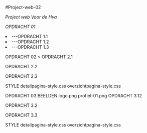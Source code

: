 #Project-web-02

*Project web Voor de Hva*



*OPDRACHT 01*
<li>---OPDRACHT 1.1 </li>
<li>---OPDRACHT 1.2 </li>
<li>---OPDRACHT 1.3 </li>

OPDRACHT 02 <
  OPDRACHT 2.1
    
  OPDRACHT 2.2
    
  OPDRACHT 2.3
    
  STYLE
    detailpagina-style.css
    overzichtpagina-style.css
    
    
OPDRACHT 03
  BEELDEN
    logo.png
    profiel-01.png
  OPDRACHT 3.12
    
  OPDRACHT 3.2
    
  OPDRACHT 3.3
    
  STYLE
    detailpagina-style.css
    overzichtpagina-style.css
